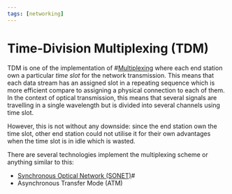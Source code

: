 ```yaml
---
tags: [networking]
---
```


# Time-Division Multiplexing (TDM)

TDM is one of the implementation of #[Multiplexing](202209091259.md) where each
end station own a particular *time slot* for the network transmission. This
means that each data stream has an assigned slot in a repeating sequence which
is more efficient compare to assigning a physical connection to each of them. In
the context of optical transmission, this means that several signals are
travelling in a single wavelength but is divided into several channels using
time slot.

However, this is not without any downside: since the end station own the time
slot, other end station could not utilise it for their own advantages when the
time slot is in idle which is wasted.

There are several technologies implement the multiplexing scheme or anything
similar to this:
- [Synchronous Optical Network (SONET)](202209021758.md)#
- Asynchronous Transfer Mode (ATM)
